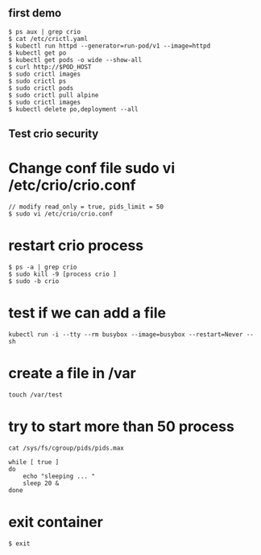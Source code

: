 ## first demo

```
$ ps aux | grep crio
$ cat /etc/crictl.yaml
$ kubectl run httpd --generator=run-pod/v1 --image=httpd
$ kubectl get po
$ kubectl get pods -o wide --show-all
$ curl http://$POD_HOST
$ sudo crictl images
$ sudo crictl ps
$ sudo crictl pods
$ sudo crictl pull alpine
$ sudo crictl images
$ kubectl delete po,deployment --all
```
## Test crio security

# Change conf file  sudo vi /etc/crio/crio.conf
```
// modify read_only = true, pids_limit = 50
$ sudo vi /etc/crio/crio.conf 
```

# restart crio process 
```
$ ps -a | grep crio
$ sudo kill -9 [process crio ]
$ sudo -b crio
```

# test if we can add a file
```
kubectl run -i --tty --rm busybox --image=busybox --restart=Never -- sh
```

# create a file in /var
```
touch /var/test 
```
# try to start more than 50 process
```
cat /sys/fs/cgroup/pids/pids.max

while [ true ]
do
    echo "sleeping ... "
    sleep 20 &
done
```

# exit container
```
$ exit
```